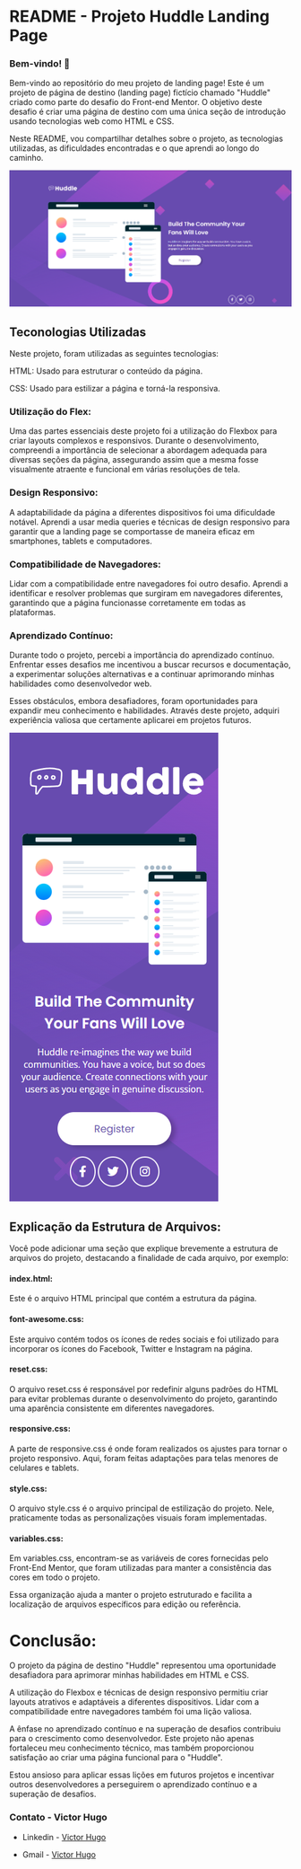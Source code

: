 # README - Projeto Huddle Landing Page


### Bem-vindo! 👋
Bem-vindo ao repositório do meu projeto de landing page! Este é um projeto de página de destino (landing page) fictício chamado "Huddle" criado como parte do desafio do Front-end Mentor. O objetivo deste desafio é criar uma página de destino com uma única seção de introdução usando tecnologias web como HTML e CSS.

Neste README, vou compartilhar detalhes sobre o projeto, as tecnologias utilizadas, as dificuldades encontradas e o que aprendi ao longo do caminho.

<img src="./Desktop.png" alt="Imagem do Huddle">

## Teconologias Utilizadas
Neste projeto, foram utilizadas as seguintes tecnologias:

HTML: Usado para estruturar o conteúdo da página.

CSS: Usado para estilizar a página e torná-la responsiva.

### Utilização do Flex: 
Uma das partes essenciais deste projeto foi a utilização do Flexbox para criar layouts complexos e responsivos. Durante o desenvolvimento, compreendi a importância de selecionar a abordagem adequada para diversas seções da página, assegurando assim que a mesma fosse visualmente atraente e funcional em várias resoluções de tela.


### Design Responsivo: 
A adaptabilidade da página a diferentes dispositivos foi uma dificuldade notável. Aprendi a usar media queries e técnicas de design responsivo para garantir que a landing page se comportasse de maneira eficaz em smartphones, tablets e computadores.



### Compatibilidade de Navegadores: 
Lidar com a compatibilidade entre navegadores foi outro desafio. Aprendi a identificar e resolver problemas que surgiram em navegadores diferentes, garantindo que a página funcionasse corretamente em todas as plataformas.

### Aprendizado Contínuo: 
Durante todo o projeto, percebi a importância do aprendizado contínuo. Enfrentar esses desafios me incentivou a buscar recursos e documentação, a experimentar soluções alternativas e a continuar aprimorando minhas habilidades como desenvolvedor web.

Esses obstáculos, embora desafiadores, foram oportunidades para expandir meu conhecimento e habilidades. Através deste projeto, adquiri experiência valiosa que certamente aplicarei em projetos futuros.

<img src="./Mobile.png" alt="Imagem do Huddle">

## Explicação da Estrutura de Arquivos: 
Você pode adicionar uma seção que explique brevemente a estrutura de arquivos do projeto, destacando a finalidade de cada arquivo, por exemplo: 

#### index.html: 
Este é o arquivo HTML principal que contém a estrutura da página.

#### font-awesome.css:
Este arquivo contém todos os ícones de redes sociais e foi utilizado para incorporar os ícones do Facebook, Twitter e Instagram na página.

#### reset.css: 
O arquivo reset.css é responsável por redefinir alguns padrões do HTML para evitar problemas durante o desenvolvimento do projeto, garantindo uma aparência consistente em diferentes navegadores.

#### responsive.css: 
A parte de responsive.css é onde foram realizados os ajustes para tornar o projeto responsivo. Aqui, foram feitas adaptações para telas menores de celulares e tablets.

#### style.css: 
O arquivo style.css é o arquivo principal de estilização do projeto. Nele, praticamente todas as personalizações visuais foram implementadas.

#### variables.css: 
Em variables.css, encontram-se as variáveis de cores fornecidas pelo Front-End Mentor, que foram utilizadas para manter a consistência das cores em todo o projeto.

Essa organização ajuda a manter o projeto estruturado e facilita a localização de arquivos específicos para edição ou referência.

# Conclusão:

O projeto da página de destino "Huddle" representou uma oportunidade desafiadora para aprimorar minhas habilidades em HTML e CSS. 

A utilização do Flexbox e técnicas de design responsivo permitiu criar layouts atrativos e adaptáveis a diferentes dispositivos. Lidar com a compatibilidade entre navegadores também foi uma lição valiosa. 

A ênfase no aprendizado contínuo e na superação de desafios contribuiu para o crescimento como desenvolvedor. Este projeto não apenas fortaleceu meu conhecimento técnico, mas também proporcionou satisfação ao criar uma página funcional para o "Huddle". 

Estou ansioso para aplicar essas lições em futuros projetos e incentivar outros desenvolvedores a perseguirem o aprendizado contínuo e a superação de desafios.


### Contato - Victor Hugo

- Linkedin - [Victor Hugo](https://www.linkedin.com/in/victor-hugo-de-lima-ribeiro-03944a22a/)

- Gmail - [Victor Hugo](https://is.gd/email_victor_hugo)

